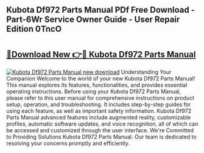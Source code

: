## Kubota Df972 Parts Manual PDf Free Download - Part-6Wr Service Owner Guide - User Repair Edition 0TncO

# <h2><a href="http://bc87243.oget.top/?id=Kubota+Df972+Parts+Manual">🔗Download New 👉🔴 Kubota Df972 Parts Manual</a></h2>

[![Kubota Df972 Parts Manual new download](https://i.imgur.com/5g1atiW.png)](http://bc87243.oget.top/?id=Kubota+Df972+Parts+Manual)
Understanding Your Companion Welcome to the world of your new Kubota Df972 Parts Manual! This manual explores its features, functionalities, and provides essential operating instructions. Before using your Kubota Df972 Parts Manual, please refer to this user manual for comprehensive instructions on product setup, operation, and troubleshooting. It includes step-by-step guides for using each feature, as well as important safety information. Kubota Df972 Parts Manual advanced features include augmented reality, customizable profiles, automatic software updates, and voice recognition, all of which can be accessed and customized through the user interface. We're Committed to Providing Solutions Kubota Df972 Parts Manual. Our team is dedicated to resolving your concerns promptly and efficiently.
